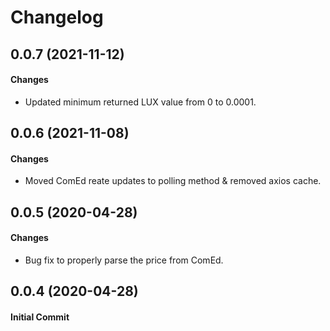 # Changelog


## 0.0.7 (2021-11-12)

#### Changes

- Updated minimum returned LUX value from 0 to 0.0001.

## 0.0.6 (2021-11-08)

#### Changes

- Moved ComEd reate updates to polling method & removed axios cache.

## 0.0.5 (2020-04-28)

#### Changes

- Bug fix to properly parse the price from ComEd.

## 0.0.4 (2020-04-28)

#### Initial Commit
